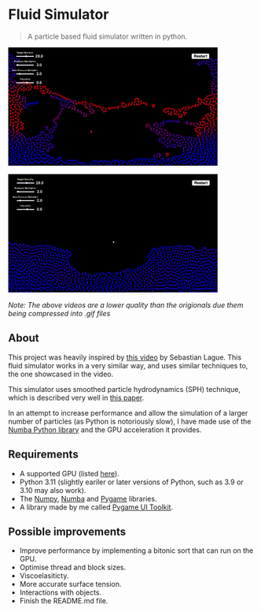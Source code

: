 # Fluid Simulator

> A particle based fluid simulator written in python.

![Normal fluid](./Images/normal.gif)

![Interacting with fluid](./Images/click.gif)

*Note: The above videos are a lower quality than the origionals due them being compressed into .gif files*

## About

This project was heavily inspired by [this video](https://www.youtube.com/watch?v=rSKMYc1CQHE) by Sebastian Lague.
This fluid simulator works in a very similar way, and uses similar techniques to, the one showcased in the video.

This simulator uses smoothed particle hydrodynamics (SPH) technique, which is described very well in [this paper](http://www.ligum.umontreal.ca/Clavet-2005-PVFS/pvfs.pdf).

In an attempt to increase performance and allow the simulation of a larger number of particles (as Python is notoriously slow), I have made use of the [Numba Python library](https://numba.pydata.org/) and the GPU acceleration it provides.

## Requirements

- A supported GPU (listed [here](https://numba.readthedocs.io/en/stable/cuda/overview.html#supported-gpus)).
- Python 3.11 (slightly eariler or later versions of Python, such as 3.9 or 3.10 may also work).
- The [Numpy](https://numpy.org/), [Numba](https://numba.pydata.org/) and [Pygame](https://www.pygame.org/news) libraries.
- A library made by me called [Pygame UI Toolkit](https://github.com/Ben-Edwards44/pygame-ui-toolkit).

## Possible improvements

- Improve performance by implementing a bitonic sort that can run on the GPU.
- Optimise thread and block sizes.
- Viscoelasiticty.
- More accurate surface tension.
- Interactions with objects.
- Finish the README.md file.